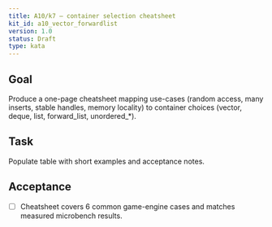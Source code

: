 ```yaml
---
title: A10/k7 — container selection cheatsheet
kit_id: a10_vector_forwardlist
version: 1.0
status: Draft
type: kata
---
```

## Goal
Produce a one-page cheatsheet mapping use-cases (random access, many inserts, stable handles, memory locality) to container choices (vector, deque, list, forward_list, unordered_*).
## Task
Populate table with short examples and acceptance notes.
## Acceptance
- [ ] Cheatsheet covers 6 common game-engine cases and matches measured microbench results.